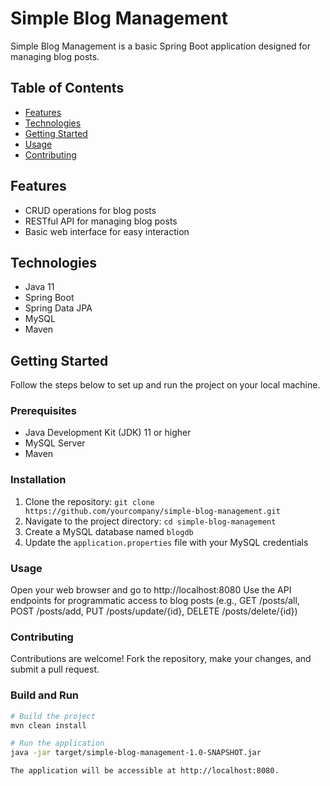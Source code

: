 # Simple Blog Management

Simple Blog Management is a basic Spring Boot application designed for managing blog posts.

## Table of Contents

- [Features](#features)
- [Technologies](#technologies)
- [Getting Started](#getting-started)
- [Usage](#usage)
- [Contributing](#contributing)

## Features

- CRUD operations for blog posts
- RESTful API for managing blog posts
- Basic web interface for easy interaction

## Technologies

- Java 11
- Spring Boot
- Spring Data JPA
- MySQL
- Maven

## Getting Started

Follow the steps below to set up and run the project on your local machine.

### Prerequisites

- Java Development Kit (JDK) 11 or higher
- MySQL Server
- Maven

### Installation

1. Clone the repository: `git clone https://github.com/yourcompany/simple-blog-management.git`
2. Navigate to the project directory: `cd simple-blog-management`
3. Create a MySQL database named `blogdb`
4. Update the `application.properties` file with your MySQL credentials

### Usage

Open your web browser and go to http://localhost:8080
Use the API endpoints for programmatic access to blog posts (e.g., GET /posts/all, POST /posts/add, PUT /posts/update/{id}, DELETE /posts/delete/{id})

### Contributing

Contributions are welcome! Fork the repository, make your changes, and submit a pull request.

### Build and Run

```bash
# Build the project
mvn clean install

# Run the application
java -jar target/simple-blog-management-1.0-SNAPSHOT.jar

The application will be accessible at http://localhost:8080.



```
